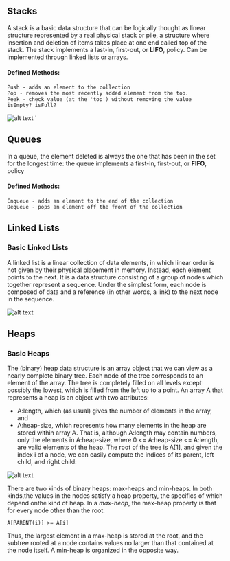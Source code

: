 ## Stacks

A stack is a basic data structure that can be logically thought as linear structure represented by a real physical stack or pile, a structure where insertion and deletion of items takes place at one end called top of the stack. The stack implements a last-in, first-out, or **LIFO**, policy. Can be implemented through linked lists or arrays.


#### Defined Methods:
```
Push - adds an element to the collection
Pop - removes the most recently added element from the top.
Peek - check value (at the 'top') without removing the value
isEmpty? isFull?
```

![alt text](https://upload.wikimedia.org/wikipedia/commons/b/b4/Lifo_stack.png "Stack")
'
## Queues

In a queue, the element deleted is always the one that has been in the set for the longest time: the queue implements a first-in, first-out, or **FIFO**, policy

#### Defined Methods:
```
Enqueue - adds an element to the end of the collection
Dequeue - pops an element off the front of the collection
```

## Linked Lists
### Basic Linked Lists

A linked list is a linear collection of data elements, in which linear order is not given by their physical placement in memory. Instead, each element points to the next. It is a data structure consisting of a group of nodes which together represent a sequence. Under the simplest form, each node is composed of data and a reference (in other words, a link) to the next node in the sequence.

![alt text](https://upload.wikimedia.org/wikipedia/commons/thumb/6/6d/Singly-linked-list.svg/408px-Singly-linked-list.svg.png "Linked List")

## Heaps
### Basic Heaps

The (binary) heap data structure is an array object that we can view as a
nearly complete binary tree. Each node of the tree corresponds to an element of the array. The tree is completely filled on all levels except possibly the lowest, which is filled from the left up to a point. An array A that represents a heap is an object with two attributes:

+ A:length, which (as usual) gives the number of elements in the array, and 
+ A:heap-size, which represents how many elements in the heap are stored within array A. That is, although A:length may contain numbers, only the elements
in A:heap-size, where 0 <= A:heap-size <= A:length, are valid elements of the heap. The root of the tree is A[1], and given the index i of a node, we can easily compute the indices of its parent, left child, and right child:

![alt text](https://i1.wp.com/algorithms.tutorialhorizon.com/files/2015/02/Max-Heap.png "Max Heap")

There are two kinds of binary heaps: max-heaps and min-heaps. In both kinds,the values in the nodes satisfy a heap property, the specifics of which depend onthe kind of heap. In a *max-heap*, the max-heap property is that for every node other than the root:
```
A[PARENT(i)] >= A[i]
```
Thus, the largest element in a max-heap is stored at the root, and the subtree rooted at a node contains values no larger than that contained at the node itself. A min-heap is organized in the opposite way.
